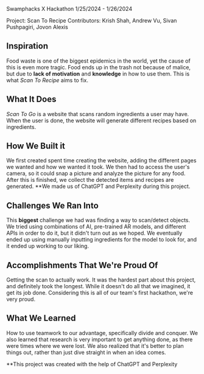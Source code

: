 Swamphacks X Hackathon 1/25/2024 - 1/26/2024 

Project: Scan To Recipe
Contributors: Krish Shah, Andrew Vu, Sivan Pushpagiri, Jovon Alexis

## Inspiration
Food waste is one of the biggest epidemics in the world, yet the cause of this is even more tragic. Food ends up in the trash not because of malice, but due to **lack of motivation** and **knowledge** in how to use them. This is what _Scan To Recipe_ aims to fix.

## What It Does
_Scan To Go_ is a website that scans random ingredients a user may have. When the user is done, the website will generate different recipes based on ingredients.

## How We Built it
We first created spent time creating the website, adding the different pages we wanted and how we wanted it took. We then had to access the user's camera, so it could snap a picture and analyze the picture for any food. After this is finished, we collect the detected items and recipes are generated. 
**We made us of ChatGPT and Perplexity during this project.

## Challenges We Ran Into
This **biggest** challenge we had was finding a way to scan/detect objects. We tried using combinations of AI, pre-trained AR models, and different APIs in order to do it, but it didn't turn out as we hoped. We eventually ended up using manually inputting ingredients for the model to look for, and it ended up working to our liking.

## Accomplishments That We're Proud Of
Getting the scan to actually work. It was the hardest part about this project, and definitely took the longest. While it doesn't do all that we imagined, it get its job done. Considering this is all of our team's first hackathon, we're very proud.

## What We Learned
How to use teamwork to our advantage, specifically divide and conquer. We also learned that research is very important to get anything done, as there were times where we were lost. We also realized that it's better to plan things out, rather than just dive straight in when an idea comes.


**This project was created with the help of ChatGPT and Perplexity

